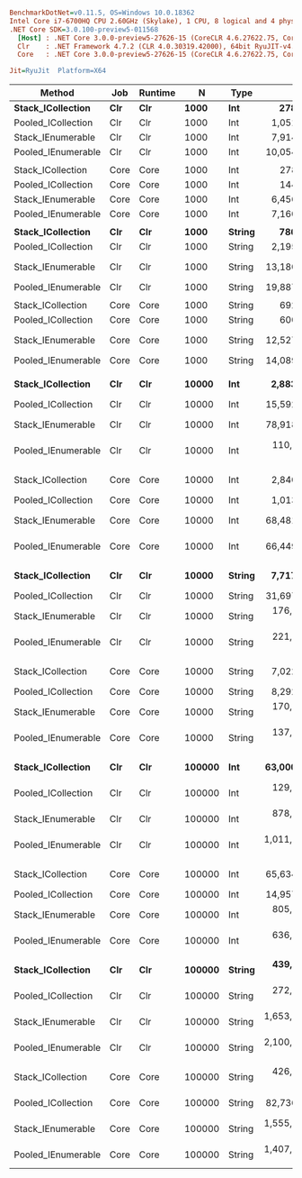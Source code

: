 ``` ini

BenchmarkDotNet=v0.11.5, OS=Windows 10.0.18362
Intel Core i7-6700HQ CPU 2.60GHz (Skylake), 1 CPU, 8 logical and 4 physical cores
.NET Core SDK=3.0.100-preview5-011568
  [Host] : .NET Core 3.0.0-preview5-27626-15 (CoreCLR 4.6.27622.75, CoreFX 4.700.19.22408), 64bit RyuJIT
  Clr    : .NET Framework 4.7.2 (CLR 4.0.30319.42000), 64bit RyuJIT-v4.8.3801.0
  Core   : .NET Core 3.0.0-preview5-27626-15 (CoreCLR 4.6.27622.75, CoreFX 4.700.19.22408), 64bit RyuJIT

Jit=RyuJit  Platform=X64  

```
|             Method |  Job | Runtime |      N |   Type |           Mean |         Error |        StdDev | Ratio | RatioSD |       Gen 0 |       Gen 1 |       Gen 2 |     Allocated |
|------------------- |----- |-------- |------- |------- |---------------:|--------------:|--------------:|------:|--------:|------------:|------------:|------------:|--------------:|
|  **Stack_ICollection** |  **Clr** |     **Clr** |   **1000** |    **Int** |       **278.4 us** |      **5.276 us** |      **5.645 us** |  **1.00** |    **0.00** |   **1294.9219** |           **-** |           **-** |     **3984.4 KB** |
| Pooled_ICollection |  Clr |     Clr |   1000 |    Int |     1,051.5 us |     16.427 us |     15.366 us |  3.79 |    0.08 |     17.5781 |           - |           - |      54.86 KB |
|  Stack_IEnumerable |  Clr |     Clr |   1000 |    Int |     7,914.0 us |    154.736 us |    231.601 us | 28.57 |    1.19 |   2687.5000 |           - |           - |    8299.85 KB |
| Pooled_IEnumerable |  Clr |     Clr |   1000 |    Int |    10,054.3 us |    124.771 us |    116.711 us | 36.23 |    0.84 |     46.8750 |           - |           - |     148.88 KB |
|                    |      |         |        |        |                |               |               |       |         |             |             |             |               |
|  Stack_ICollection | Core |    Core |   1000 |    Int |       278.9 us |      5.549 us |      7.595 us |  1.00 |    0.00 |   1291.5039 |           - |           - |    3960.94 KB |
| Pooled_ICollection | Core |    Core |   1000 |    Int |       144.1 us |      2.876 us |      2.953 us |  0.52 |    0.02 |     17.8223 |           - |           - |      54.69 KB |
|  Stack_IEnumerable | Core |    Core |   1000 |    Int |     6,456.4 us |     72.066 us |     63.885 us | 23.32 |    0.55 |   2695.3125 |           - |           - |    8265.63 KB |
| Pooled_IEnumerable | Core |    Core |   1000 |    Int |     7,160.4 us |     33.598 us |     31.428 us | 25.87 |    0.65 |     46.8750 |           - |           - |     148.44 KB |
|                    |      |         |        |        |                |               |               |       |         |             |             |             |               |
|  **Stack_ICollection** |  **Clr** |     **Clr** |   **1000** | **String** |       **786.8 us** |     **10.717 us** |     **10.025 us** |  **1.00** |    **0.00** |   **2570.3125** |           **-** |           **-** |    **7917.38 KB** |
| Pooled_ICollection |  Clr |     Clr |   1000 | String |     2,195.0 us |     33.696 us |     31.519 us |  2.79 |    0.05 |     15.6250 |           - |           - |      54.88 KB |
|  Stack_IEnumerable |  Clr |     Clr |   1000 | String |    13,180.4 us |    249.752 us |    233.619 us | 16.75 |    0.35 |   5296.8750 |           - |           - |   16320.59 KB |
| Pooled_IEnumerable |  Clr |     Clr |   1000 | String |    19,887.7 us |    388.936 us |    363.811 us | 25.28 |    0.60 |     31.2500 |           - |           - |     156.75 KB |
|                    |      |         |        |        |                |               |               |       |         |             |             |             |               |
|  Stack_ICollection | Core |    Core |   1000 | String |       692.3 us |     13.758 us |     21.010 us |  1.00 |    0.00 |   2563.4766 |           - |           - |    7867.19 KB |
| Pooled_ICollection | Core |    Core |   1000 | String |       600.2 us |     10.640 us |      9.953 us |  0.88 |    0.02 |     17.5781 |           - |           - |      54.69 KB |
|  Stack_IEnumerable | Core |    Core |   1000 | String |    12,527.4 us |    242.798 us |    259.791 us | 18.39 |    0.66 |   5296.8750 |           - |           - |   16257.81 KB |
| Pooled_IEnumerable | Core |    Core |   1000 | String |    14,089.9 us |    139.579 us |    123.733 us | 20.75 |    0.60 |     46.8750 |           - |           - |     156.25 KB |
|                    |      |         |        |        |                |               |               |       |         |             |             |             |               |
|  **Stack_ICollection** |  **Clr** |     **Clr** |  **10000** |    **Int** |     **2,883.6 us** |     **39.573 us** |     **37.017 us** |  **1.00** |    **0.00** |  **12656.2500** |           **-** |           **-** |   **39210.66 KB** |
| Pooled_ICollection |  Clr |     Clr |  10000 |    Int |    15,592.2 us |    143.665 us |    134.384 us |  5.41 |    0.10 |     15.6250 |           - |           - |      54.88 KB |
|  Stack_IEnumerable |  Clr |     Clr |  10000 |    Int |    78,918.9 us |  1,055.223 us |    987.057 us | 27.37 |    0.53 |  41571.4286 |           - |           - |  128521.21 KB |
| Pooled_IEnumerable |  Clr |     Clr |  10000 |    Int |   110,104.4 us |  1,402.826 us |  1,312.205 us | 38.19 |    0.66 |           - |           - |           - |      150.4 KB |
|                    |      |         |        |        |                |               |               |       |         |             |             |             |               |
|  Stack_ICollection | Core |    Core |  10000 |    Int |     2,840.8 us |     35.185 us |     32.912 us |  1.00 |    0.00 |  12656.2500 |           - |           - |   39117.19 KB |
| Pooled_ICollection | Core |    Core |  10000 |    Int |     1,013.8 us |     13.886 us |     12.989 us |  0.36 |    0.01 |     17.5781 |           - |           - |      54.69 KB |
|  Stack_IEnumerable | Core |    Core |  10000 |    Int |    68,481.7 us |  1,113.670 us |  1,041.728 us | 24.11 |    0.48 |  41625.0000 |           - |           - |  128359.38 KB |
| Pooled_IEnumerable | Core |    Core |  10000 |    Int |    66,449.4 us |  1,043.008 us |    975.631 us | 23.39 |    0.45 |           - |           - |           - |     148.44 KB |
|                    |      |         |        |        |                |               |               |       |         |             |             |             |               |
|  **Stack_ICollection** |  **Clr** |     **Clr** |  **10000** | **String** |     **7,717.6 us** |    **154.066 us** |    **164.849 us** |  **1.00** |    **0.00** |  **24992.1875** |           **-** |           **-** |   **78371.88 KB** |
| Pooled_ICollection |  Clr |     Clr |  10000 | String |    31,697.2 us |    602.261 us |    563.355 us |  4.12 |    0.10 |           - |           - |           - |         55 KB |
|  Stack_IEnumerable |  Clr |     Clr |  10000 | String |   176,075.7 us |  3,516.735 us |  3,611.427 us | 22.85 |    0.69 |  41333.3333 |  41333.3333 |  41333.3333 |  256544.27 KB |
| Pooled_IEnumerable |  Clr |     Clr |  10000 | String |   221,596.4 us |  4,236.656 us |  3,962.971 us | 28.82 |    0.92 |           - |           - |           - |     157.33 KB |
|                    |      |         |        |        |                |               |               |       |         |             |             |             |               |
|  Stack_ICollection | Core |    Core |  10000 | String |     7,022.0 us |     65.301 us |     54.529 us |  1.00 |    0.00 |  24992.1875 |           - |           - |   78179.69 KB |
| Pooled_ICollection | Core |    Core |  10000 | String |     8,292.2 us |    105.167 us |     98.373 us |  1.18 |    0.01 |     15.6250 |           - |           - |      54.69 KB |
|  Stack_IEnumerable | Core |    Core |  10000 | String |   170,911.5 us |  3,243.802 us |  3,331.146 us | 24.29 |    0.58 |  41333.3333 |  41333.3333 |  41333.3333 |  256351.56 KB |
| Pooled_IEnumerable | Core |    Core |  10000 | String |   137,300.4 us |  1,358.507 us |  1,134.415 us | 19.55 |    0.22 |           - |           - |           - |     156.25 KB |
|                    |      |         |        |        |                |               |               |       |         |             |             |             |               |
|  **Stack_ICollection** |  **Clr** |     **Clr** | **100000** |    **Int** |    **63,000.7 us** |  **1,222.346 us** |  **1,589.395 us** |  **1.00** |    **0.00** |  **21333.3333** |  **21333.3333** |  **21333.3333** |  **390866.75 KB** |
| Pooled_ICollection |  Clr |     Clr | 100000 |    Int |   129,650.7 us |  1,466.197 us |  1,371.481 us |  2.05 |    0.07 |           - |           - |           - |         56 KB |
|  Stack_IEnumerable |  Clr |     Clr | 100000 |    Int |   878,893.3 us |  5,391.086 us |  5,042.825 us | 13.90 |    0.39 | 186000.0000 | 146000.0000 | 144000.0000 | 1027370.37 KB |
| Pooled_IEnumerable |  Clr |     Clr | 100000 |    Int | 1,011,410.4 us |  2,160.759 us |  2,021.175 us | 16.00 |    0.43 |           - |           - |           - |     150.96 KB |
|                    |      |         |        |        |                |               |               |       |         |             |             |             |               |
|  Stack_ICollection | Core |    Core | 100000 |    Int |    65,634.2 us |  1,278.835 us |  1,133.654 us |  1.00 |    0.00 |  23250.0000 |  23250.0000 |  23250.0000 |  390837.05 KB |
| Pooled_ICollection | Core |    Core | 100000 |    Int |    14,957.6 us |     68.564 us |     64.135 us |  0.23 |    0.00 |     15.6250 |           - |           - |      54.69 KB |
|  Stack_IEnumerable | Core |    Core | 100000 |    Int |   805,672.3 us |  5,467.038 us |  5,113.871 us | 12.29 |    0.23 | 200000.0000 | 161000.0000 | 158000.0000 | 1025301.93 KB |
| Pooled_IEnumerable | Core |    Core | 100000 |    Int |   636,882.1 us |  6,799.661 us |  6,360.407 us |  9.71 |    0.17 |           - |           - |           - |     148.44 KB |
|                    |      |         |        |        |                |               |               |       |         |             |             |             |               |
|  **Stack_ICollection** |  **Clr** |     **Clr** | **100000** | **String** |   **439,553.6 us** |  **6,679.839 us** |  **6,248.326 us** |  **1.00** |    **0.00** |  **17000.0000** |  **17000.0000** |  **17000.0000** |  **781465.49 KB** |
| Pooled_ICollection |  Clr |     Clr | 100000 | String |   272,424.5 us |  3,155.962 us |  2,952.089 us |  0.62 |    0.01 |           - |           - |           - |         56 KB |
|  Stack_IEnumerable |  Clr |     Clr | 100000 | String | 1,653,246.9 us | 13,803.483 us | 12,911.786 us |  3.76 |    0.07 | 289000.0000 | 249000.0000 | 246000.0000 |  2053241.6 KB |
| Pooled_IEnumerable |  Clr |     Clr | 100000 | String | 2,100,444.9 us |  3,314.339 us |  3,100.235 us |  4.78 |    0.07 |           - |           - |           - |        160 KB |
|                    |      |         |        |        |                |               |               |       |         |             |             |             |               |
|  Stack_ICollection | Core |    Core | 100000 | String |   426,314.0 us |  8,230.675 us | 11,266.241 us |  1.00 |    0.00 |  25000.0000 |  25000.0000 |  25000.0000 |  781419.49 KB |
| Pooled_ICollection | Core |    Core | 100000 | String |    82,736.9 us |  1,026.354 us |    909.836 us |  0.20 |    0.01 |           - |           - |           - |      54.69 KB |
|  Stack_IEnumerable | Core |    Core | 100000 | String | 1,555,364.8 us |  9,028.426 us |  8,445.195 us |  3.67 |    0.11 | 308000.0000 | 271000.0000 | 265000.0000 |  2049583.2 KB |
| Pooled_IEnumerable | Core |    Core | 100000 | String | 1,407,568.1 us |  5,778.675 us |  5,405.376 us |  3.32 |    0.09 |           - |           - |           - |     156.25 KB |
